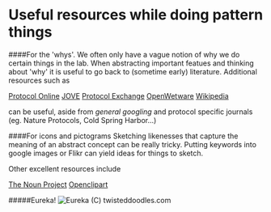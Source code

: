 Useful resources while doing pattern things
===========================================

####For the 'whys'.
We often only have a vague notion of why we do certain things in the lab.
When abstracting important featues and thinking about 'why' it is useful to
go back to (sometime early) literature. Additional resources such as

[Protocol Online](http://www.protocol-online.org/)
[JOVE](http://www.jove.com/)
[Protocol Exchange](http://www.nature.com/protocolexchange/)
[OpenWetware](http://openwetware.org/wiki/Main_Page)
[Wikipedia](http://en.wikipedia.org/wiki/Main_Page)

can be useful, aside from _general googling_ and protocol specific journals
(eg. Nature Protocols, Cold Spring Harbor...)



####For icons and pictograms
Sketching likenesses that capture the meaning of an abstract concept can be
really tricky. Putting keywords into google images or Flikr can yield ideas for
things to sketch.

Other excellent resources include

[The Noun Project](http://en.wikipedia.org/wiki/Main_Page)
[Openclipart](https://openclipart.org/)


#####Eureka!
![Eureka](http://31.media.tumblr.com/ace3f64a14608fe3c1f5a613fbbc63c9/tumblr_n04zgvJn8m1rqudgzo1_500.jpg)
(C) twisteddoodles.com